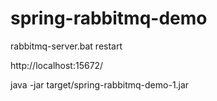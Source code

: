 # spring-rabbitmq-demo

rabbitmq-server.bat restart

http://localhost:15672/

java -jar target/spring-rabbitmq-demo-1.jar


